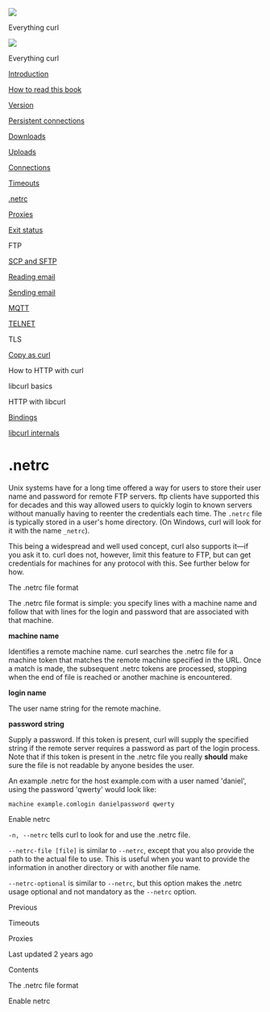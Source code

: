<a href="../index.html" class="link-a079aa82--primary-53a25e66--logoLink-10d08504"></a>

<img src="https://gblobscdn.gitbook.com/orgs%2F-LxuH0qSm4xO9nWfEBlB%2Favatar.png?alt=media" class="image-67b14f24--avatar-1c1d03ec" />

<span class="text-4505230f--UIH400-4e41e82a--textContentFamily-49a318e1--spaceNameText-677c2969">Everything curl</span>

<a href="../index.html" class="link-a079aa82--primary-53a25e66--logoLink-10d08504"></a>

<img src="https://gblobscdn.gitbook.com/orgs%2F-LxuH0qSm4xO9nWfEBlB%2Favatar.png?alt=media" class="image-67b14f24--avatar-1c1d03ec" />

<span class="text-4505230f--UIH400-4e41e82a--textContentFamily-49a318e1--spaceNameText-677c2969">Everything curl</span>

<a href="../index.html" class="navButton-94f2579c--navButtonClickable-161b88ca"><span class="text-4505230f--UIH300-2063425d--textContentFamily-49a318e1--navButtonLabel-14a4968f">Introduction</span></a>

<a href="../how-to-read.html" class="navButton-94f2579c--navButtonClickable-161b88ca"><span class="text-4505230f--UIH300-2063425d--textContentFamily-49a318e1--navButtonLabel-14a4968f">How to read this book</span></a>







<a href="version.html" class="navButton-94f2579c--pageItemWithChildrenNested-2c5d8183--navButtonClickable-161b88ca"><span class="text-4505230f--UIH300-2063425d--textContentFamily-49a318e1--navButtonLabel-14a4968f">Version</span></a>

<a href="persist.html" class="navButton-94f2579c--pageItemWithChildrenNested-2c5d8183--navButtonClickable-161b88ca"><span class="text-4505230f--UIH300-2063425d--textContentFamily-49a318e1--navButtonLabel-14a4968f">Persistent connections</span></a>

<a href="downloads.html" class="navButton-94f2579c--pageItemWithChildrenNested-2c5d8183--navButtonClickable-161b88ca"><span class="text-4505230f--UIH300-2063425d--textContentFamily-49a318e1--navButtonLabel-14a4968f">Downloads</span></a>

<a href="uploads.html" class="navButton-94f2579c--pageItemWithChildrenNested-2c5d8183--navButtonClickable-161b88ca"><span class="text-4505230f--UIH300-2063425d--textContentFamily-49a318e1--navButtonLabel-14a4968f">Uploads</span></a>

<a href="connections.html" class="navButton-94f2579c--pageItemWithChildrenNested-2c5d8183--navButtonClickable-161b88ca"><span class="text-4505230f--UIH300-2063425d--textContentFamily-49a318e1--navButtonLabel-14a4968f">Connections</span></a>

<a href="timeouts.html" class="navButton-94f2579c--pageItemWithChildrenNested-2c5d8183--navButtonClickable-161b88ca"><span class="text-4505230f--UIH300-2063425d--textContentFamily-49a318e1--navButtonLabel-14a4968f">Timeouts</span></a>

<a href="netrc.html" class="navButton-94f2579c--pageItemWithChildrenNested-2c5d8183--navButtonClickable-161b88ca--navButtonOpened-6a88552e"><span class="text-4505230f--UIH300-2063425d--textContentFamily-49a318e1--navButtonLabel-14a4968f">.netrc</span></a>

<a href="proxies.html" class="navButton-94f2579c--pageItemWithChildrenNested-2c5d8183--navButtonClickable-161b88ca"><span class="text-4505230f--UIH300-2063425d--textContentFamily-49a318e1--navButtonLabel-14a4968f">Proxies</span></a>

<a href="returns.html" class="navButton-94f2579c--pageItemWithChildrenNested-2c5d8183--navButtonClickable-161b88ca"><span class="text-4505230f--UIH300-2063425d--textContentFamily-49a318e1--navButtonLabel-14a4968f">Exit status</span></a>

<span class="text-4505230f--UIH300-2063425d--textContentFamily-49a318e1--navButtonLabel-14a4968f">FTP</span>

<a href="scpsftp.html" class="navButton-94f2579c--pageItemWithChildrenNested-2c5d8183--navButtonClickable-161b88ca"><span class="text-4505230f--UIH300-2063425d--textContentFamily-49a318e1--navButtonLabel-14a4968f">SCP and SFTP</span></a>

<a href="reademail.html" class="navButton-94f2579c--pageItemWithChildrenNested-2c5d8183--navButtonClickable-161b88ca"><span class="text-4505230f--UIH300-2063425d--textContentFamily-49a318e1--navButtonLabel-14a4968f">Reading email</span></a>

<a href="smtp.html" class="navButton-94f2579c--pageItemWithChildrenNested-2c5d8183--navButtonClickable-161b88ca"><span class="text-4505230f--UIH300-2063425d--textContentFamily-49a318e1--navButtonLabel-14a4968f">Sending email</span></a>

<a href="mqtt.html" class="navButton-94f2579c--pageItemWithChildrenNested-2c5d8183--navButtonClickable-161b88ca"><span class="text-4505230f--UIH300-2063425d--textContentFamily-49a318e1--navButtonLabel-14a4968f">MQTT</span></a>

<a href="telnet.html" class="navButton-94f2579c--pageItemWithChildrenNested-2c5d8183--navButtonClickable-161b88ca"><span class="text-4505230f--UIH300-2063425d--textContentFamily-49a318e1--navButtonLabel-14a4968f">TELNET</span></a>

<span class="text-4505230f--UIH300-2063425d--textContentFamily-49a318e1--navButtonLabel-14a4968f">TLS</span>

<a href="copyas.html" class="navButton-94f2579c--pageItemWithChildrenNested-2c5d8183--navButtonClickable-161b88ca"><span class="text-4505230f--UIH300-2063425d--textContentFamily-49a318e1--navButtonLabel-14a4968f">Copy as curl</span></a>

<span class="text-4505230f--UIH300-2063425d--textContentFamily-49a318e1--navButtonLabel-14a4968f">How to HTTP with curl</span>

<span class="text-4505230f--UIH300-2063425d--textContentFamily-49a318e1--navButtonLabel-14a4968f">libcurl basics</span>

<span class="text-4505230f--UIH300-2063425d--textContentFamily-49a318e1--navButtonLabel-14a4968f">HTTP with libcurl</span>

<a href="../bindings.html" class="navButton-94f2579c--navButtonClickable-161b88ca"><span class="text-4505230f--UIH300-2063425d--textContentFamily-49a318e1--navButtonLabel-14a4968f">Bindings</span></a>

<a href="../internals.html" class="navButton-94f2579c--navButtonClickable-161b88ca"><span class="text-4505230f--UIH300-2063425d--textContentFamily-49a318e1--navButtonLabel-14a4968f">libcurl internals</span></a>

<a href="../bookindex.html" class="navButton-94f2579c--navButtonClickable-161b88ca"><span class="text-4505230f--UIH300-2063425d--textContentFamily-49a318e1--navButtonLabel-14a4968f"></span></a>





# <span class="text-4505230f--DisplayH900-bfb998fa--textContentFamily-49a318e1">.netrc</span>

<span class="text-4505230f--UIH300-2063425d--textUIFamily-5ebd8e40--text-8ee2c8b2"></span>

<span class="text-4505230f--UIH300-2063425d--textUIFamily-5ebd8e40--text-8ee2c8b2"></span>

<span class="text-4505230f--TextH400-3033861f--textContentFamily-49a318e1"><span data-key="3009cdcfd4a64830ae996e3fe991450b"><span data-offset-key="3009cdcfd4a64830ae996e3fe991450b:0">Unix systems have for a long time offered a way for users to store their user name and password for remote FTP servers. ftp clients have supported this for decades and this way allowed users to quickly login to known servers without manually having to reenter the credentials each time. The </span><span data-offset-key="3009cdcfd4a64830ae996e3fe991450b:1">`.netrc`</span><span data-offset-key="3009cdcfd4a64830ae996e3fe991450b:2"> file is typically stored in a user's home directory. (On Windows, curl will look for it with the name </span><span data-offset-key="3009cdcfd4a64830ae996e3fe991450b:3">`_netrc`</span><span data-offset-key="3009cdcfd4a64830ae996e3fe991450b:4">).</span></span></span>

<span class="text-4505230f--TextH400-3033861f--textContentFamily-49a318e1"><span data-key="cecbeca41c0145c2ba592c262343a053"><span data-offset-key="cecbeca41c0145c2ba592c262343a053:0">This being a widespread and well used concept, curl also supports it—if you ask it to. curl does not, however, limit this feature to FTP, but can get credentials for machines for any protocol with this. See further below for how.</span></span></span>

<span class="text-4505230f--HeadingH700-04e1a2a3--textContentFamily-49a318e1"><span data-key="fb7459a4479f445b9174ccde21274ddb"><span data-offset-key="fb7459a4479f445b9174ccde21274ddb:0">The .netrc file format</span></span></span>

<span class="text-4505230f--TextH400-3033861f--textContentFamily-49a318e1"><span data-key="45f11cb89d2f4e39b1c1e9670c61d45f"><span data-offset-key="45f11cb89d2f4e39b1c1e9670c61d45f:0">The .netrc file format is simple: you specify lines with a machine name and follow that with lines for the login and password that are associated with that machine.</span></span></span>

<span class="text-4505230f--TextH400-3033861f--textContentFamily-49a318e1"><span data-key="553d621a3c2f436b96ec2cd98af745e6"><span data-offset-key="553d621a3c2f436b96ec2cd98af745e6:0">**machine name**</span></span></span>

<span class="text-4505230f--TextH400-3033861f--textContentFamily-49a318e1"><span data-key="46a6009f4a6a4ce7bd8f87f12d560583"><span data-offset-key="46a6009f4a6a4ce7bd8f87f12d560583:0">Identifies a remote machine name. curl searches the .netrc file for a machine token that matches the remote machine specified in the URL. Once a match is made, the subsequent .netrc tokens are processed, stopping when the end of file is reached or another machine is encountered.</span></span></span>

<span class="text-4505230f--TextH400-3033861f--textContentFamily-49a318e1"><span data-key="ed04964146ba441387e3a57cced58eaf"><span data-offset-key="ed04964146ba441387e3a57cced58eaf:0">**login name**</span></span></span>

<span class="text-4505230f--TextH400-3033861f--textContentFamily-49a318e1"><span data-key="c43e06383c7b47b09ba5ddbde08e4e01"><span data-offset-key="c43e06383c7b47b09ba5ddbde08e4e01:0">The user name string for the remote machine.</span></span></span>

<span class="text-4505230f--TextH400-3033861f--textContentFamily-49a318e1"><span data-key="a7def81ce67147c8a6b8a8d23501a572"><span data-offset-key="a7def81ce67147c8a6b8a8d23501a572:0">**password string**</span></span></span>

<span class="text-4505230f--TextH400-3033861f--textContentFamily-49a318e1"><span data-key="7b8c443f92e843948b54c58a267ec814"><span data-offset-key="7b8c443f92e843948b54c58a267ec814:0">Supply a password. If this token is present, curl will supply the specified string if the remote server requires a password as part of the login process. Note that if this token is present in the .netrc file you really </span><span data-offset-key="7b8c443f92e843948b54c58a267ec814:1">**should**</span><span data-offset-key="7b8c443f92e843948b54c58a267ec814:2"> make sure the file is not readable by anyone besides the user.</span></span></span>

<span class="text-4505230f--TextH400-3033861f--textContentFamily-49a318e1"><span data-key="701ae52b1e0c4c39b58ba6b2429d7e25"><span data-offset-key="701ae52b1e0c4c39b58ba6b2429d7e25:0">An example .netrc for the host example.com with a user named 'daniel', using the password 'qwerty' would look like:</span></span></span>

    machine example.comlogin danielpassword qwerty

<span class="text-4505230f--HeadingH700-04e1a2a3--textContentFamily-49a318e1"><span data-key="3e93d1768ec24258b619d0ad3bc1c599"><span data-offset-key="3e93d1768ec24258b619d0ad3bc1c599:0">Enable netrc</span></span></span>

<span class="text-4505230f--TextH400-3033861f--textContentFamily-49a318e1"><span data-key="88424bbeb2df47399f4684a7766b696a"><span data-offset-key="88424bbeb2df47399f4684a7766b696a:0">`-n, --netrc`</span><span data-offset-key="88424bbeb2df47399f4684a7766b696a:1"> tells curl to look for and use the .netrc file.</span></span></span>

<span class="text-4505230f--TextH400-3033861f--textContentFamily-49a318e1"><span data-key="bb04ace42bdc4ef88018a4f08c720e33"><span data-offset-key="bb04ace42bdc4ef88018a4f08c720e33:0">`--netrc-file [file]`</span><span data-offset-key="bb04ace42bdc4ef88018a4f08c720e33:1"> is similar to </span><span data-offset-key="bb04ace42bdc4ef88018a4f08c720e33:2">`--netrc`</span><span data-offset-key="bb04ace42bdc4ef88018a4f08c720e33:3">, except that you also provide the path to the actual file to use. This is useful when you want to provide the information in another directory or with another file name.</span></span></span>

<span class="text-4505230f--TextH400-3033861f--textContentFamily-49a318e1"><span data-key="86126acf579b438fb398868a20b3772f"><span data-offset-key="86126acf579b438fb398868a20b3772f:0">`--netrc-optional`</span><span data-offset-key="86126acf579b438fb398868a20b3772f:1"> is similar to </span><span data-offset-key="86126acf579b438fb398868a20b3772f:2">`--netrc`</span><span data-offset-key="86126acf579b438fb398868a20b3772f:3">, but this option makes the .netrc usage optional and not mandatory as the </span><span data-offset-key="86126acf579b438fb398868a20b3772f:4">`--netrc`</span><span data-offset-key="86126acf579b438fb398868a20b3772f:5"> option.</span></span></span>

<a href="timeouts.html" class="reset-3c756112--card-6570f064--whiteCard-fff091a4--cardPrevious-56a5e674"></a>

<span class="text-4505230f--TextH200-a3425406--textContentFamily-49a318e1">Previous</span>

<span class="text-4505230f--UIH400-4e41e82a--textContentFamily-49a318e1">Timeouts</span>

<a href="proxies.html" class="reset-3c756112--card-6570f064--whiteCard-fff091a4--cardNext-19241c42"></a>


<span class="text-4505230f--UIH400-4e41e82a--textContentFamily-49a318e1">Proxies</span>



<span class="text-4505230f--TextH200-a3425406--textContentFamily-49a318e1">Last updated 2 years ago</span>



<span class="text-4505230f--InfoH100-1e92e1d1--textContentFamily-49a318e1">Contents</span>

<a href="netrc.html#the-netrc-file-format" class="reset-3c756112--menuItem-aa02f6ec--menuItemLight-757d5235--menuItemInline-173bdf97--pageTocItem-f4427024"></a>

<span class="text-4505230f--UIH300-2063425d--textContentFamily-49a318e1"><span class="text-4505230f--UIH200-50ead35f--textContentFamily-49a318e1">The .netrc file format</span></span>

<a href="netrc.html#enable-netrc" class="reset-3c756112--menuItem-aa02f6ec--menuItemLight-757d5235--menuItemInline-173bdf97--pageTocItem-f4427024"></a>

<span class="text-4505230f--UIH300-2063425d--textContentFamily-49a318e1"><span class="text-4505230f--UIH200-50ead35f--textContentFamily-49a318e1">Enable netrc</span></span>

